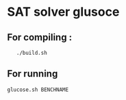  # SAT solver glusoce

## For compiling : 
```
   ./build.sh
```

## For running 
```
glucose.sh BENCHNAME
```
